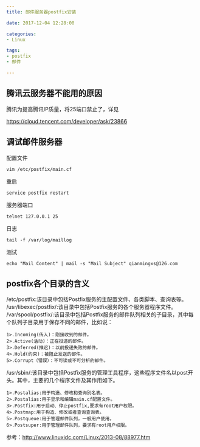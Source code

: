 ```yaml
---
title: 邮件服务器postfix安装

date: 2017-12-04 12:28:00

categories:
- Linux

tags:
- postfix
- 邮件

---
```


## 腾讯云服务器不能用的原因

腾讯为提高腾讯IP质量，将25端口禁止了，详见

https://cloud.tencent.com/developer/ask/23866

## 调试邮件服务器

配置文件

	vim /etc/postfix/main.cf

重启
	
	service postfix restart

服务器端口

	telnet 127.0.0.1 25

日志

	tail -f /var/log/maillog

测试

	echo "Mail Content" | mail -s "Mail Subject" qianmingxs@126.com

## postfix各个目录的含义

/etc/postfix:该目录中包括Postfix服务的主配置文件、各类脚本、查询表等。
/usr/libexec/postfix/:该目录中包括Postfix服务的各个服务器程序文件。
/var/spool/postfix/:该目录中包括Postfix服务的邮件队列相关的子目录，其中每个队列子目录用于保存不同的邮件，比如说：

	1>.Incoming(传入)：刚接收到的邮件。
	2>.Active(活动)：正在投递的邮件。
	3>.Deferred(推迟)：以前投递失败的邮件。
	4>.Hold(约束)：被阻止发送的邮件。
	5>.Corrupt（错误）：不可读或不可分析的邮件。

/usr/sbin/:该目录中包括Postfix服务的管理工具程序，这些程序文件名以post开头。其中，主要的几个程序文件及其作用如下。

	1>.Postalias:用于构造、修改和查询别名表。
	2>.Postalias:用于显示和编辑main.cf配置文件。
	3>.Postfix:用于启动、停止postfix,要求有root用户权限。
	4>.Postmap:用于构造、修改或者查询查询表。
	5>.Postqueue:用于管理邮件队列，一般用户使用。
	6>.Postsuper:用于管理邮件队列，要求有root用户权限。

参考：http://www.linuxidc.com/Linux/2013-08/88977.htm